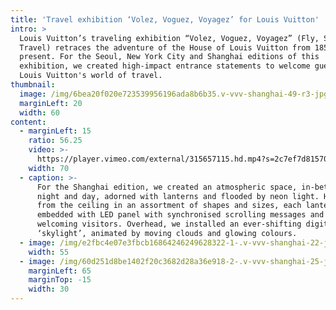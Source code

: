 ```yaml
---
title: 'Travel exhibition ‘Volez, Voguez, Voyagez’ for Louis Vuitton'
intro: >
  Louis Vuitton’s traveling exhibition “Volez, Voguez, Voyagez” (Fly, Sail,
  Travel) retraces the adventure of the House of Louis Vuitton from 1854 to the
  present. For the Seoul, New York City and Shanghai editions of this
  exhibition, we created high-impact entrance statements to welcome guests into
  Louis Vuitton's world of travel.
thumbnail:
  image: /img/6bea20f020e723539956196ada8b6b35.v-vvv-shanghai-49-r3-jpg.jpg
  marginLeft: 20
  width: 60
content:
  - marginLeft: 15
    ratio: 56.25
    video: >-
      https://player.vimeo.com/external/315657115.hd.mp4?s=2c7ef7d81570e7789ba2e6e4141fe416027a3c0b&profile_id=175
    width: 70
  - caption: >-
      For the Shanghai edition, we created an atmospheric space, in-between
      night and day, adorned with lanterns and flooded by neon light. Hanging
      from the ceiling in an assortment of shapes and sizes, each lantern was
      embedded with LED panel with synchronised scrolling messages and graphics,
      welcoming visitors. Overhead, we installed an ever-shifting digital
      ‘skylight’, animated by moving clouds and glowing colours.
  - image: /img/e2fbc4e07e3fbcb16864246249628322-1-.v-vvv-shanghai-22-jpg.jpg
    width: 55
  - image: /img/60d251d8be1402f20c3682d28a36e918-2-.v-vvv-shanghai-25-jpg.jpg
    marginLeft: 65
    marginTop: -15
    width: 30
---
```


